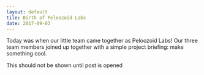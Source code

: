 ```yaml
---
layout: default
tile: Birth of Peloozoid Labs
date: 2017-09-03
---
```


Today was when our little team came together as Peloozoid Labs! Our three team members joined up together with a simple project briefing: make something cool.

<!--excerpt-->

This should not be shown until post is opened
